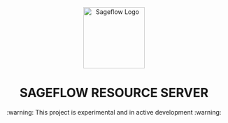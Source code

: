 <div align="center">
    <a href="#" target="_blank">
        <img src="https://raw.githubusercontent.com/sageflow/sageflow/main/media/logo.png" alt="Sageflow Logo" width="140" height="140"></img>
    </a>
</div>

<h1 align="center">SAGEFLOW RESOURCE SERVER</h1>

<p align="center">
:warning:  This project is experimental and in active development  :warning:
</p>

